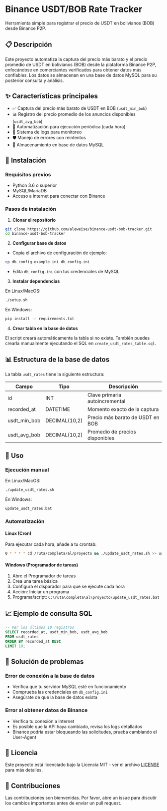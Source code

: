 # Binance USDT/BOB Rate Tracker

Herramienta simple para registrar el precio de USDT en bolivianos (BOB) desde Binance P2P.

## 📋 Descripción

Este proyecto automatiza la captura del precio más barato y el precio promedio de USDT en bolivianos (BOB) desde la plataforma Binance P2P, enfocándose en comerciantes verificados para obtener datos más confiables. Los datos se almacenan en una base de datos MySQL para su posterior consulta y análisis.

## ✨ Características principales

- ✅ Captura del precio más barato de USDT en BOB (`usdt_min_bob`)
- 📊 Registro del precio promedio de los anuncios disponibles (`usdt_avg_bob`)
- 🔄 Automatización para ejecución periódica (cada hora)
- 📝 Sistema de logs para monitoreo
- 🛡️ Manejo de errores con reintentos
- 💾 Almacenamiento en base de datos MySQL

## 🚀 Instalación

### Requisitos previos

- Python 3.6 o superior
- MySQL/MariaDB
- Acceso a internet para conectar con Binance

### Pasos de instalación

1. **Clonar el repositorio**

```bash
git clone https://github.com/aleweise/binance-usdt-bob-tracker.git
cd binance-usdt-bob-tracker
```

2. **Configurar base de datos**

- Copia el archivo de configuración de ejemplo:

```bash
cp db_config.example.ini db_config.ini
```

- Edita `db_config.ini` con tus credenciales de MySQL.

3. **Instalar dependencias**

En Linux/MacOS:
```bash
./setup.sh
```

En Windows:
```bash
pip install -r requirements.txt
```

4. **Crear tabla en la base de datos**

El script creará automáticamente la tabla si no existe. También puedes crearla manualmente ejecutando el SQL en `create_usdt_rates_table.sql`.

## 📊 Estructura de la base de datos

La tabla `usdt_rates` tiene la siguiente estructura:

| Campo          | Tipo         | Descripción                              |
|----------------|--------------|------------------------------------------|
| id             | INT          | Clave primaria autoincremental           |
| recorded_at    | DATETIME     | Momento exacto de la captura             |
| usdt_min_bob   | DECIMAL(10,2)| Precio más barato de USDT en BOB         |
| usdt_avg_bob   | DECIMAL(10,2)| Promedio de precios disponibles          |

## 🔄 Uso

### Ejecución manual

En Linux/MacOS:
```bash
./update_usdt_rates.sh
```

En Windows:
```bash
update_usdt_rates.bat
```

### Automatización

#### Linux (Cron)

Para ejecutar cada hora, añade a tu crontab:

```bash
0 * * * * cd /ruta/completa/al/proyecto && ./update_usdt_rates.sh >> usdt_cron.log 2>&1
```

#### Windows (Programador de tareas)

1. Abre el Programador de tareas
2. Crea una tarea básica
3. Configura el disparador para que se ejecute cada hora
4. Acción: Iniciar un programa
5. Programa/script: `C:\ruta\completa\al\proyecto\update_usdt_rates.bat`

## 📈 Ejemplo de consulta SQL

```sql
-- Ver los últimos 10 registros
SELECT recorded_at, usdt_min_bob, usdt_avg_bob 
FROM usdt_rates 
ORDER BY recorded_at DESC 
LIMIT 10;
```

## 🔧 Solución de problemas

### Error de conexión a la base de datos
- Verifica que tu servidor MySQL esté en funcionamiento
- Comprueba las credenciales en `db_config.ini`
- Asegúrate de que la base de datos exista

### Error al obtener datos de Binance
- Verifica tu conexión a Internet
- Es posible que la API haya cambiado, revisa los logs detallados
- Binance podría estar bloqueando las solicitudes, prueba cambiando el User-Agent

## 📄 Licencia

Este proyecto está licenciado bajo la Licencia MIT - ver el archivo [LICENSE](LICENSE) para más detalles.

## 🤝 Contribuciones

Las contribuciones son bienvenidas. Por favor, abre un issue para discutir los cambios importantes antes de enviar un pull request.
